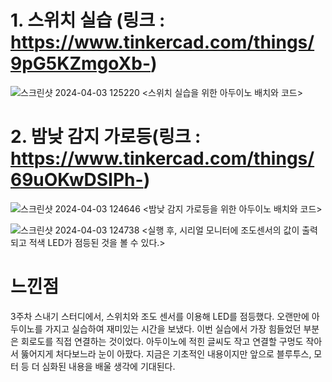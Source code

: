 # 1. 스위치 실습 (링크 : https://www.tinkercad.com/things/9pG5KZmgoXb-)

![스크린샷 2024-04-03 125220](https://github.com/sejongsmarcle/2024_Spring_SMARCLE_Snaegi_Study/assets/162945006/a001615f-fa80-4db1-bc59-105475da75ba)
<스위치 실습을 위한 아두이노 배치와 코드>

# 2. 밤낮 감지 가로등(링크 : https://www.tinkercad.com/things/69uOKwDSIPh-)

![스크린샷 2024-04-03 124646](https://github.com/sejongsmarcle/2024_Spring_SMARCLE_Snaegi_Study/assets/162945006/6d4d53f6-b7e4-46cf-8302-b6eb71882645)
<밤낮 감지 가로등을 위한 아두이노 배치와 코드>

![스크린샷 2024-04-03 124738](https://github.com/sejongsmarcle/2024_Spring_SMARCLE_Snaegi_Study/assets/162945006/634e27fa-2129-485d-b341-98b5b571b88e)
<실행 후, 시리얼 모니터에 조도센서의 값이 출력되고 적색 LED가 점등된 것을 볼 수 있다.>

# 느낀점
  3주차 스내기 스터디에서, 스위치와 조도 센서를 이용해 LED를 점등했다. 오랜만에 아두이노를 가지고 실습하여 재미있는 시간을 보냈다.
  이번 실습에서 가장 힘들었던 부분은 회로도를 직접 연결하는 것이었다. 아두이노에 적힌 글씨도 작고 연결할 구멍도 작아서 뚫어지게 처다보느라 눈이 아팠다.
  지금은 기초적인 내용이지만 앞으로 블루투스, 모터 등 더 심화된 내용을 배울 생각에 기대된다.
